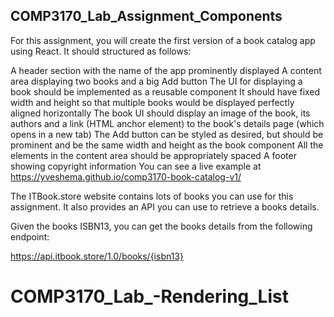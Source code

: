 ## COMP3170_Lab_Assignment_Components

For this assignment, you will create the first version of a book catalog app using React. It should structured as follows:

A header section with the name of the app prominently displayed
A content area displaying two books and a big Add button
The UI for displaying a book should be implemented as a reusable component
It should have fixed width and height so that multiple books would be displayed perfectly aligned horizontally
The book UI should display an image of the book, its authors and a link (HTML anchor element) to the book's details page (which opens in a new tab)
The Add button can be styled as desired, but should be prominent and be the same width and height as the book component
All the elements in the content area should be appropriately spaced
A footer showing copyright information
You can see a live example at https://yveshema.github.io/comp3170-book-catalog-v1/

The ITBook.store website contains lots of books you can use for this assignment. It also provides an API you can use to retrieve a books details.

Given the books ISBN13, you can get the books details from the following endpoint:

https://api.itbook.store/1.0/books/{isbn13}
# COMP3170_Lab_-Rendering_List
